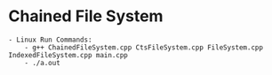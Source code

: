 
# Chained File System

	- Linux Run Commands: 
		- g++ ChainedFileSystem.cpp CtsFileSystem.cpp FileSystem.cpp IndexedFileSystem.cpp main.cpp 
		- ./a.out

